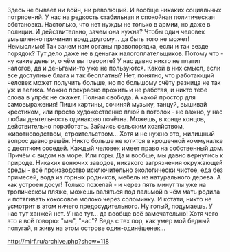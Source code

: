   Здесь не бывает ни войн, ни революций. И вообще никаких социальных потрясений. У нас на редкость стабильная и спокойная политическая обстановка. Настолько, что нет нужды не только в армии, но даже в полиции. И действительно, зачем она нужна? Чтобы один человек умышленно причинил вред другому... да быть того не может! Немыслимо! Так зачем нам органы правопорядка, если и так везде порядок? Тут дело даже не в деньгах налогоплательщиков. Потому что - ну какие деньги, о чём вы говорите? У нас давно никто не платит налогов, да и деньгами-то уже не пользуются. Какой в них смысл, если все доступные блага и так бесплатны? Нет, понятно, что работающий человек может получить больше, но по большому счёту разница не так уж и велика. Можно прекрасно прожить и не работая, и никто тебе слова в упрёк не скажет. Полная свобода. А какой простор для самовыражения! Пиши картины, сочиняй музыку, танцуй, вышивай крестиком, или просто художественно плюй в потолок - не важно, у нас любая деятельность одинаково почётна. Можешь, в конце концов, действительно поработать. Займись сельским хозяйством, животноводством, строительством... Хотя и не нужно это, жилищный вопрос давно решён. Никто больше не ютится в крошечной коммуналке с десятком соседей. Каждый человек имеет право на собственный дом. Причём с видом на море. Или горы. Да и вообще, мы давно вернулись к природе. Никаких вонючих заводов, никакого загрязнения окружающей среды - всё производство исключительно экологически чистое, еда без примесей, вода из горных родников, мебель из натурального дерева. А как устроен досуг! Только пожелай - и через пять минут ты уже на тропическом пляже, можешь валяться под пальмой в чём мать родила и потягивать кокосовое молоко через соломинку. И кстати, никто не усмотрит в этом ничего предосудительного. Ну голый, подумаешь. У нас тут ханжей нет. У нас тут... да вообще всё замечательно!
 Хотя чего это я всё говорю: "мы", "нас"? Ведь с тех пор, как умер мой бедный попугай, я живу на этом острове один-одинёшенек... 

http://mirf.ru/archive.php?show=118      